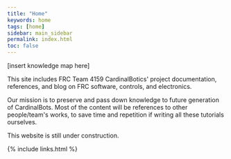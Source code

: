 ```yaml
---
title: "Home"
keywords: home
tags: [home]
sidebar: main_sidebar
permalink: index.html
toc: false
---
```


[insert knowledge map here]

This site includes FRC Team 4159 CardinalBotics' project documentation, references, and blog on FRC software, controls, and electronics.

Our mission is to preserve and pass down knowledge to future generation of CardinalBots. Most of the content will be references to other people/team's works, to save time and repetition if writing all these tutorials ourselves.

This website is still under construction.

{% include links.html %}

